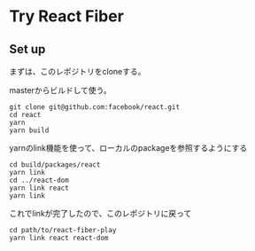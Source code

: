 # Try React Fiber

## Set up

まずは、このレポジトリをcloneする。

masterからビルドして使う。

```
git clone git@github.com:facebook/react.git
cd react
yarn
yarn build
```

yarnのlink機能を使って、ローカルのpackageを参照するようにする

```
cd build/packages/react
yarn link
cd ../react-dom
yarn link react
yarn link
```

これでlinkが完了したので、このレポジトリに戻って

```
cd path/to/react-fiber-play
yarn link react react-dom
```
